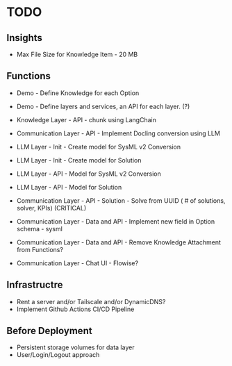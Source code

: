 # TODO

## Insights
- Max File Size for Knowledge Item - 20 MB

## Functions
- Demo - Define Knowledge for each Option
- Demo - Define layers and services, an API for each layer. (?)

- Knowledge Layer - API - chunk using LangChain
- Communication Layer - API - Implement Docling conversion using LLM
- LLM Layer - Init - Create model for SysML v2 Conversion
- LLM Layer - Init - Create model for Solution
- LLM Layer - API - Model for SysML v2 Conversion
- LLM Layer - API - Model for Solution
- Communication Layer - API - Solution - Solve from UUID ( # of solutions, solver, KPIs) (CRITICAL)
- Communication Layer - Data and API - Implement new field in Option schema - sysml
- Communication Layer - Data and API - Remove Knowledge Attachment from Functions?
- Communication Layer - Chat UI - Flowise?


## Infrastructre
- Rent a server and/or Tailscale and/or DynamicDNS?
- Implement Github Actions CI/CD Pipeline

## Before Deployment
- Persistent storage volumes for data layer
- User/Login/Logout approach